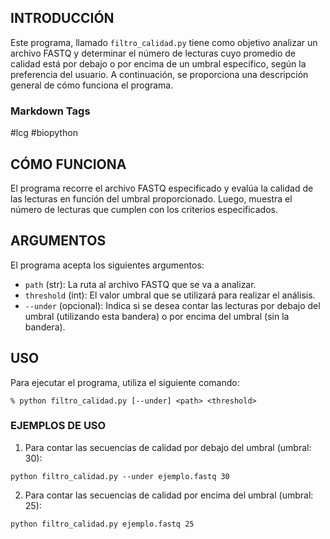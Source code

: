 ## INTRODUCCIÓN

Este programa, llamado `filtro_calidad.py` tiene como objetivo analizar un archivo FASTQ y determinar el número de lecturas cuyo promedio de calidad está por debajo o por encima de un umbral específico, según la preferencia del usuario. A continuación, se proporciona una descripción general de cómo funciona el programa.

### Markdown Tags
#lcg #biopython

## CÓMO FUNCIONA
El programa recorre el archivo FASTQ especificado y evalúa la calidad de las lecturas en función del umbral proporcionado. Luego, muestra el número de lecturas que cumplen con los criterios especificados.

## ARGUMENTOS
El programa acepta los siguientes argumentos:
- `path` (str): La ruta al archivo FASTQ que se va a analizar.
- `threshold` (int): El valor umbral que se utilizará para realizar el análisis.
- `--under` (opcional): Indica si se desea contar las lecturas por debajo del umbral (utilizando esta bandera) o por encima del umbral (sin la bandera).

## USO
Para ejecutar el programa, utiliza el siguiente comando:
```shell
% python filtro_calidad.py [--under] <path> <threshold>
```
### EJEMPLOS DE USO
1. Para contar las secuencias de calidad por debajo del umbral (umbral: 30):
```shell
python filtro_calidad.py --under ejemplo.fastq 30
```
2. Para contar las secuencias de calidad por encima del umbral (umbral: 25):
```shell
python filtro_calidad.py ejemplo.fastq 25
```